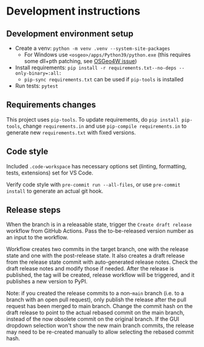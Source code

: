 # Development instructions

## Development environment setup

- Create a venv: `python -m venv .venv --system-site-packages`
  - For Windows use `<osgeo>/apps/Python39/python.exe` (this requires some dll+pth patching, see [OSGeo4W issue])
- Install requirements: `pip install -r requirements.txt--no-deps --only-binary=:all:`
  - `pip-sync requirements.txt` can be used if `pip-tools` is installed
- Run tests: `pytest`

## Requirements changes

This project uses `pip-tools`. To update requirements, do `pip install pip-tools`, change `requirements.in` and use `pip-compile requirements.in` to generate new `requirements.txt` with fixed versions.

## Code style

Included `.code-workspace` has necessary options set (linting, formatting, tests, extensions) set for VS Code.

Verify code style with `pre-commit run --all-files`, or use `pre-commit install` to generate an actual git hook.

## Release steps

When the branch is in a releasable state, trigger the `Create draft release` workflow from GitHub Actions. Pass the to-be-released version number as an input to the workflow.

Workflow creates two commits in the target branch, one with the release state and one with the post-release state. It also creates a draft release from the release state commit with auto-generated release notes. Check the draft release notes and modify those if needed. After the release is published, the tag will be created, release workflow will be triggered, and it publishes a new version to PyPI.

Note: if you created the release commits to a non-`main` branch (i.e. to a branch with an open pull request), only publish the release after the pull request has been merged to main branch. Change the commit hash on the draft release to point to the actual rebased commit on the main branch, instead of the now obsolete commit on the original branch. If the GUI dropdown selection won't show the new main branch commits, the release may need to be re-created manually to allow selecting the rebased commit hash.

[OSGeo4W issue]: https://trac.osgeo.org/osgeo4w/ticket/692
